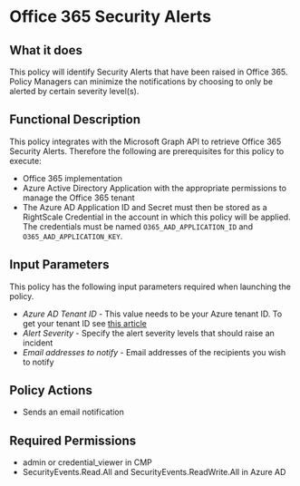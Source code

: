 # Office 365 Security Alerts

## What it does

This policy will identify Security Alerts that have been raised in Office 365. Policy Managers can minimize the notifications by choosing to only be alerted by certain severity level(s).

## Functional Description

This policy integrates with the Microsoft Graph API to retrieve Office 365 Security Alerts. Therefore the following are prerequisites for this policy to execute:

- Office 365 implementation
- Azure Active Directory Application with the appropriate permissions to manage the Office 365 tenant
- The Azure AD Application ID and Secret must then be stored as a RightScale Credential in the account in which this policy will be applied. The credentials must be named `O365_AAD_APPLICATION_ID` and `O365_AAD_APPLICATION_KEY`.

## Input Parameters

This policy has the following input parameters required when launching the policy.

- *Azure AD Tenant ID* - This value needs to be your Azure tenant ID. To get your tenant ID see [this article](https://docs.microsoft.com/en-us/onedrive/find-your-office-365-tenant-id)
- *Alert Severity* - Specify the alert severity levels that should raise an incident
- *Email addresses to notify* - Email addresses of the recipients you wish to notify

## Policy Actions

- Sends an email notification

## Required Permissions

- admin or credential_viewer in CMP
- SecurityEvents.Read.All and SecurityEvents.ReadWrite.All in Azure AD

